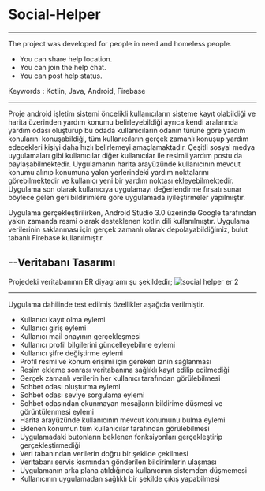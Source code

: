 # Social-Helper
--------------- 
The project was developed for people in need and homeless
people.
- You can share help location.
- You can join the help chat.
- You can post help status.

Keywords : Kotlin, Java, Android, Firebase

--------------- 

Proje android işletim sistemi öncelikli kullanıcıların sisteme kayıt olabildiği ve harita üzerinden yardım konumu belirleyebildiği ayrıca kendi aralarında yardım odası oluşturup bu odada kullanıcıların odanın türüne göre yardım konularını konuşabildiği, tüm kullanıcıların gerçek zamanlı konuşup yardım edecekleri kişiyi daha hızlı belirlemeyi amaçlamaktadır. Çeşitli sosyal medya uygulamaları gibi kullanıcılar diğer kullanıcılar ile resimli yardım postu da paylaşabilmektedir. Uygulamanın harita arayüzünde kullanıcının mevcut konumu alınıp konumuna yakın yerlerindeki yardım noktalarını görebilmektedir ve kullanıcı yeni bir yardım noktası ekleyebilmektedir. Uygulama son olarak kullanıcıya uygulamayı değerlendirme fırsatı sunar böylece gelen geri bildirimlere göre uygulamada iyileştirmeler yapılmıştır.

Uygulama gerçekleştirilirken, Android Studio 3.0 üzerinde Google tarafından yakın zamanda resmi olarak desteklenen kotlin dili kullanılmıştır. Uygulama verilerinin saklanması için gerçek zamanlı olarak depolayabildiğimiz, bulut tabanlı Firebase kullanılmıştır.

## --Veritabanı Tasarımı
Projedeki veritabanının ER diyagramı şu şekildedir;
![social helper er 2](https://user-images.githubusercontent.com/11167289/52975847-264c5500-33d8-11e9-941b-0e1116b8aa57.png)


---------------

Uygulama dahilinde test edilmiş özellikler aşağıda verilmiştir.
- Kullanıcı kayıt olma eylemi
- Kullanıcı giriş eylemi
- Kullanıcı mail onayının gerçekleşmesi
- Kullanıcı profil bilgilerini güncelleyebilme eylemi
- Kullanıcı şifre değiştirme eylemi
- Profil resmi ve konum erişimi için gereken iznin sağlanması
- Resim ekleme sonrası veritabanına sağlıklı kayıt edilip edilmediği
- Gerçek zamanlı verilerin her kullanıcı tarafından görülebilmesi
- Sohbet odası oluşturma eylemi
- Sohbet odası seviye sorgulama eylemi
- Sohbet odasından okunmayan mesajların bildirime düşmesi ve görüntülenmesi eylemi
- Harita arayüzünde kullanıcının mevcut konumunu bulma eylemi
- Eklenen konumun tüm kullanıcılar tarafından görülebilmesi
- Uygulamadaki butonların beklenen fonksiyonları gerçekleştirip gerçekleştirmediği
- Veri tabanından verilerin doğru bir şekilde çekilmesi
- Veritabanı servis kısmından gönderilen bildirimlerin ulaşması
- Uygulamanın arka plana atıldığında kullanıcının sistemden düşmemesi
- Kullanıcının uygulamadan sağlıklı bir şekilde çıkış yapabilmesi
